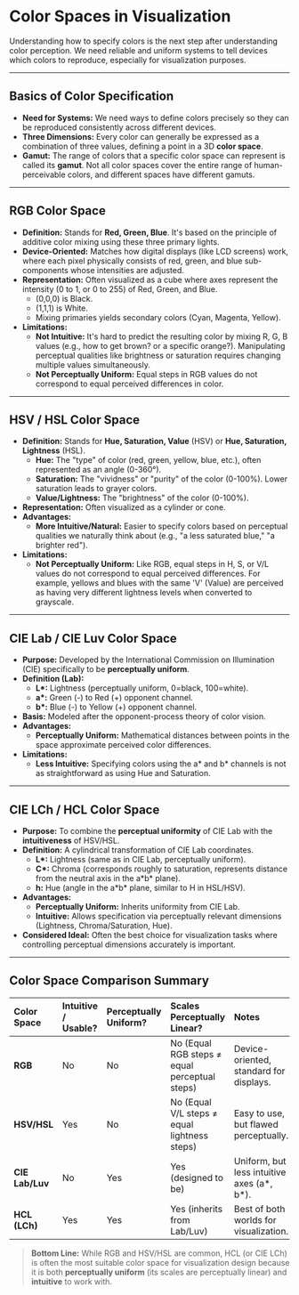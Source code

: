 # Color Spaces in Visualization

Understanding how to specify colors is the next step after understanding color perception. We need reliable and uniform systems to tell devices which colors to reproduce, especially for visualization purposes.

---

## Basics of Color Specification

* **Need for Systems:** We need ways to define colors precisely so they can be reproduced consistently across different devices.
* **Three Dimensions:** Every color can generally be expressed as a combination of three values, defining a point in a 3D **color space**.
* **Gamut:** The range of colors that a specific color space can represent is called its **gamut**. Not all color spaces cover the entire range of human-perceivable colors, and different spaces have different gamuts.

---

## RGB Color Space

* **Definition:** Stands for **Red, Green, Blue**. It's based on the principle of additive color mixing using these three primary lights.
* **Device-Oriented:** Matches how digital displays (like LCD screens) work, where each pixel physically consists of red, green, and blue sub-components whose intensities are adjusted.
* **Representation:** Often visualized as a cube where axes represent the intensity (0 to 1, or 0 to 255) of Red, Green, and Blue.
    * (0,0,0) is Black.
    * (1,1,1) is White.
    * Mixing primaries yields secondary colors (Cyan, Magenta, Yellow).
* **Limitations:**
    * **Not Intuitive:** It's hard to predict the resulting color by mixing R, G, B values (e.g., how to get brown? or a specific orange?). Manipulating perceptual qualities like brightness or saturation requires changing multiple values simultaneously.
    * **Not Perceptually Uniform:** Equal steps in RGB values do not correspond to equal perceived differences in color.

---

## HSV / HSL Color Space

* **Definition:** Stands for **Hue, Saturation, Value** (HSV) or **Hue, Saturation, Lightness** (HSL).
    * **Hue:** The "type" of color (red, green, yellow, blue, etc.), often represented as an angle (0-360°).
    * **Saturation:** The "vividness" or "purity" of the color (0-100%). Lower saturation leads to grayer colors.
    * **Value/Lightness:** The "brightness" of the color (0-100%).
* **Representation:** Often visualized as a cylinder or cone.
* **Advantages:**
    * **More Intuitive/Natural:** Easier to specify colors based on perceptual qualities we naturally think about (e.g., "a less saturated blue," "a brighter red").
* **Limitations:**
    * **Not Perceptually Uniform:** Like RGB, equal steps in H, S, or V/L values do not correspond to equal perceived differences. For example, yellows and blues with the same 'V' (Value) are perceived as having very different lightness levels when converted to grayscale.

---

## CIE Lab / CIE Luv Color Space

* **Purpose:** Developed by the International Commission on Illumination (CIE) specifically to be **perceptually uniform**.
* **Definition (Lab):**
    * **L\*:** Lightness (perceptually uniform, 0=black, 100=white).
    * **a\*:** Green (-) to Red (+) opponent channel.
    * **b\*:** Blue (-) to Yellow (+) opponent channel.
* **Basis:** Modeled after the opponent-process theory of color vision.
* **Advantages:**
    * **Perceptually Uniform:** Mathematical distances between points in the space approximate perceived color differences.
* **Limitations:**
    * **Less Intuitive:** Specifying colors using the a\* and b\* channels is not as straightforward as using Hue and Saturation.

---

## CIE LCh / HCL Color Space

* **Purpose:** To combine the **perceptual uniformity** of CIE Lab with the **intuitiveness** of HSV/HSL.
* **Definition:** A cylindrical transformation of CIE Lab coordinates.
    * **L\*:** Lightness (same as in CIE Lab, perceptually uniform).
    * **C\*:** Chroma (corresponds roughly to saturation, represents distance from the neutral axis in the a\*b\* plane).
    * **h:** Hue (angle in the a\*b\* plane, similar to H in HSL/HSV).
* **Advantages:**
    * **Perceptually Uniform:** Inherits uniformity from CIE Lab.
    * **Intuitive:** Allows specification via perceptually relevant dimensions (Lightness, Chroma/Saturation, Hue).
* **Considered Ideal:** Often the best choice for visualization tasks where controlling perceptual dimensions accurately is important.

---

## Color Space Comparison Summary

| Color Space   | Intuitive / Usable? | Perceptually Uniform? | Scales Perceptually Linear?                      | Notes                                     |
| :------------ | :------------------ | :-------------------- | :----------------------------------------------- | :---------------------------------------- |
| **RGB** | No                  | No                    | No (Equal RGB steps ≠ equal perceptual steps) | Device-oriented, standard for displays.   |
| **HSV/HSL** | Yes                 | No                    | No (Equal V/L steps ≠ equal lightness steps)    | Easy to use, but flawed perceptually.     |
| **CIE Lab/Luv**| No                  | Yes                   | Yes (designed to be)                             | Uniform, but less intuitive axes (a\*, b\*). |
| **HCL (LCh)** | Yes                 | Yes                   | Yes (inherits from Lab/Luv)                      | Best of both worlds for visualization.    |

> **Bottom Line:** While RGB and HSV/HSL are common, HCL (or CIE LCh) is often the most suitable color space for visualization design because it is both **perceptually uniform** (its scales are perceptually linear) and **intuitive** to work with.